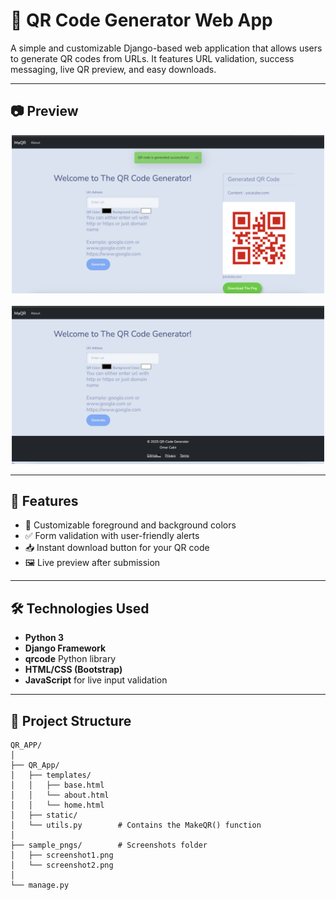 # 🎯 QR Code Generator Web App

A simple and customizable Django-based web application that allows users to generate QR codes from URLs. It features URL validation, success messaging, live QR preview, and easy downloads.

---

## 📷 Preview

<div align="center">
  <img src="sample_pngs/qr1.png" alt="Homepage Screenshot" width="500"/>
  <br><br>
  <img src="sample_pngs/qr2.png" alt="Generated QR Code" width="500"/>
</div>

---

## 🚀 Features

- 🎨 Customizable foreground and background colors
- ✅ Form validation with user-friendly alerts
- 📥 Instant download button for your QR code
- 🖼️ Live preview after submission

---

## 🛠️ Technologies Used

- **Python 3**
- **Django Framework**
- **qrcode** Python library
- **HTML/CSS (Bootstrap)**
- **JavaScript** for live input validation

---

## 📁 Project Structure

```
QR_APP/
│
├── QR_App/
│   ├── templates/
│   │   ├── base.html
│   │   └── about.html
│   │   └── home.html    
│   ├── static/
│   └── utils.py        # Contains the MakeQR() function
│
├── sample_pngs/        # Screenshots folder
│   ├── screenshot1.png
│   └── screenshot2.png
│
└── manage.py